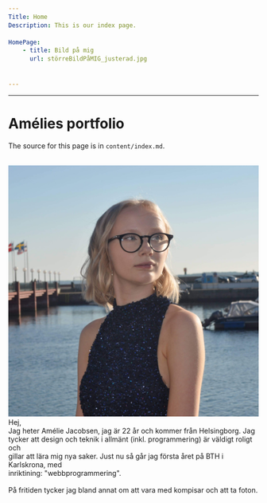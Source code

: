 ```yaml
---
Title: Home
Description: This is our index page.

HomePage:
    - title: Bild på mig
      url: störreBildPåMIG_justerad.jpg


---
```


---


Amélies portfolio
==========================

The source for this page is in `content/index.md`.
<!-- 
This is a sample home page written in markdown with some frontmatter defined. -->


 <!-- %assets_url%/img/tree2.jpg. -->

<br>

<!-- ![Större Bild På Mig](img/störreBildPåMIG_justerad.jpg) -->
<img class="PortfolioImage" src="assets/img/störreBildPåMIG_justerad.jpg" alt="My picture" />

 
<br>
Hej, <br>
Jag heter Amélie Jacobsen, jag är 22 år och kommer från Helsingborg. 
Jag tycker att design och teknik i allmänt (inkl. programmering) är väldigt roligt och <br>
gillar att lära mig nya saker. Just nu så går jag första året på BTH i Karlskrona, med <br>
inriktining: "webbprogrammering". 
<br>
<br>
På fritiden tycker jag bland annat om att vara med kompisar och att ta foton. 

